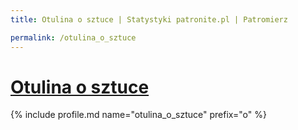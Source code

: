 ```yaml
---
title: Otulina o sztuce | Statystyki patronite.pl | Patromierz

permalink: /otulina_o_sztuce
---
```


# [Otulina o sztuce](https://patronite.pl/otulina_o_sztuce)

{% include profile.md name="otulina_o_sztuce" prefix="o" %}
